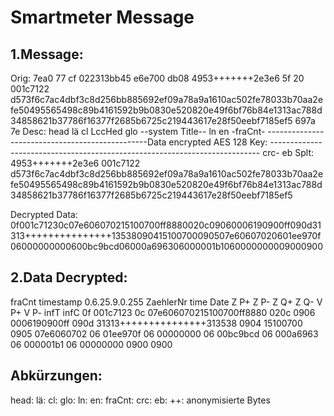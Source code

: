 # Smartmeter Message

## 1.Message:

Orig: 7ea0 77 cf 022313bb45 e6e700 db08 4953+++++++2e3e6 5f 20 001c7122 d573f6c7ac4dbf3c8d256bb885692ef09a78a9a1610ac502fe78033b70aa2efe50495565498c89b4161592b9b0830e520820e49f6bf76b84e1313ac788d34858621b37786f16377f2685b6725c219443617e28f50eebf7185ef5 697a 7e
Desc: head lä cl            LccHed glo  --system Title-- ln en -fraCnt- ------------------------------------------------Data encrypted AES 128 Key: <durch mail vonkng erhalten> --------------------------------------------------------------------------- crc- eb
Splt:                                   4953+++++++2e3e6       001c7122 d573f6c7ac4dbf3c8d256bb885692ef09a78a9a1610ac502fe78033b70aa2efe50495565498c89b4161592b9b0830e520820e49f6bf76b84e1313ac788d34858621b37786f16377f2685b6725c219443617e28f50eebf7185ef5

  Decrypted Data:                                                        0f001c71230c07e606070215100700ff8880020c09060006190900ff090d31313+++++++++++++++13538090415100700090507e60607020601ee970f06000000000600bc9bcd06000a696306000001b1060000000009000900 

## 2.Data Decrypted:

   fraCnt      timestamp                          0.6.25.9.0.255      ZaehlerNr                       time          Date          Z P+        Z P-        Z Q+        Z Q-        V P+        V P-     infT infC
0f 001c7123 0c 07e606070215100700ff8880 020c 0906 0006190900ff   090d 31313+++++++++++++++313538 0904 15100700 0905 07e6060702 06 01ee970f 06 00000000 06 00bc9bcd 06 000a6963 06 000001b1 06 00000000 0900 0900 


## Abkürzungen:
head: 
lä: 
cl:
glo: 
ln: 
en: 
fraCnt: 
crc: 
eb: 
++: anonymisierte Bytes
  

